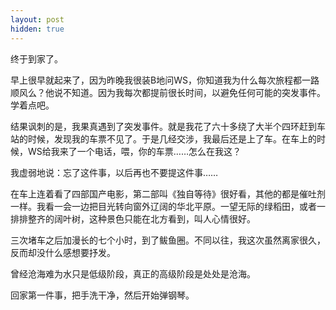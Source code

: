 ```yaml
---
layout: post
hidden: true
---
```

终于到家了。

早上很早就起来了，因为昨晚我很装B地问WS，你知道我为什么每次旅程都一路顺风么？他说不知道。因为我每次都提前很长时间，以避免任何可能的突发事件。学着点吧。

结果讽刺的是，我果真遇到了突发事件。就是我花了六十多绕了大半个四环赶到车站的时候，发现我的车票不见了。于是几经交涉，我最后还是上了车。在车上的时候，WS给我来了一个电话，喂，你的车票……怎么在我这？

我虚弱地说：忘了这件事，以后再也不要提这件事……

在车上连着看了四部国产电影，第二部叫《独自等待》很好看，其他的都是催吐剂一样。我看一会一边把目光转向窗外辽阔的华北平原。一望无际的绿稻田，或者一排排整齐的阔叶树，这种景色只能在北方看到，叫人心情很好。

三次堵车之后加漫长的七个小时，到了鲅鱼圈。不同以往，我这次虽然离家很久，反而却没什么感想要抒发。

曾经沧海难为水只是低级阶段，真正的高级阶段是处处是沧海。

回家第一件事，把手洗干净，然后开始弹钢琴。
